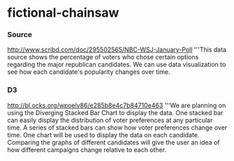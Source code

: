# fictional-chainsaw

### Source
http://www.scribd.com/doc/295502565/NBC-WSJ-January-Poll
	'''This data source shows the percentage of voters who chose certain options regarding the major republican candidates. We can use data visualization to see how each candidate's popularity changes over time.

### D3
http://bl.ocks.org/wpoely86/e285b8e4c7b84710e463
	'''We are planning on using the Diverging Stacked Bar Chart to display the data. One stacked bar can easily display the distribution of voter preferences at any particular time. A series of stacked bars can show how voter preferences change over time. One chart will be used to display the data on each candidate. Comparing the graphs of different candidates will give the user an idea of how different campaigns change relative to each other.